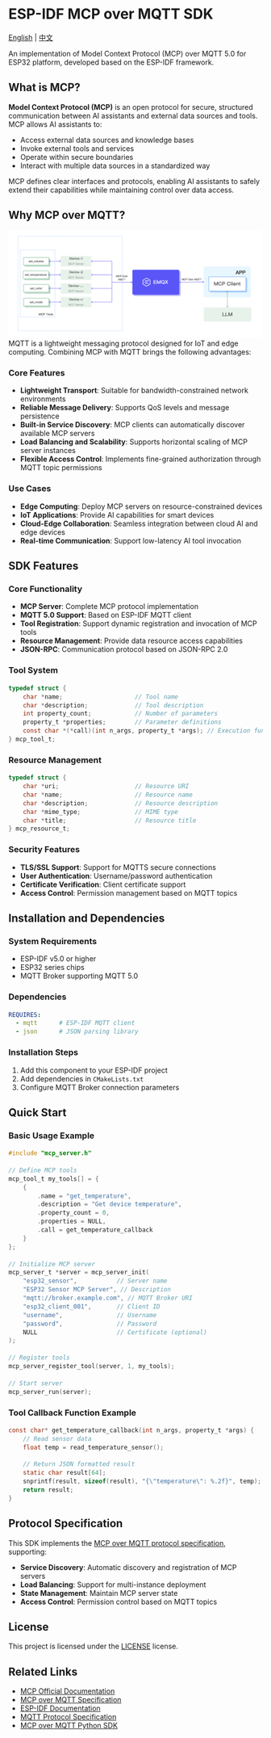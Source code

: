 # ESP-IDF MCP over MQTT SDK

[English](README.md) | [中文](README_CN.md)

An implementation of Model Context Protocol (MCP) over MQTT 5.0 for ESP32 platform, developed based on the ESP-IDF framework.

## What is MCP?

**Model Context Protocol (MCP)** is an open protocol for secure, structured communication between AI assistants and external data sources and tools. MCP allows AI assistants to:

- Access external data sources and knowledge bases
- Invoke external tools and services
- Operate within secure boundaries
- Interact with multiple data sources in a standardized way

MCP defines clear interfaces and protocols, enabling AI assistants to safely extend their capabilities while maintaining control over data access.

## Why MCP over MQTT?
![](docs/esp-tools.png)
MQTT is a lightweight messaging protocol designed for IoT and edge computing. Combining MCP with MQTT brings the following advantages:

### Core Features
- **Lightweight Transport**: Suitable for bandwidth-constrained network environments
- **Reliable Message Delivery**: Supports QoS levels and message persistence
- **Built-in Service Discovery**: MCP clients can automatically discover available MCP servers
- **Load Balancing and Scalability**: Supports horizontal scaling of MCP server instances
- **Flexible Access Control**: Implements fine-grained authorization through MQTT topic permissions

### Use Cases
- **Edge Computing**: Deploy MCP servers on resource-constrained devices
- **IoT Applications**: Provide AI capabilities for smart devices
- **Cloud-Edge Collaboration**: Seamless integration between cloud AI and edge devices
- **Real-time Communication**: Support low-latency AI tool invocation

## SDK Features

### Core Functionality
- **MCP Server**: Complete MCP protocol implementation
- **MQTT 5.0 Support**: Based on ESP-IDF MQTT client
- **Tool Registration**: Support dynamic registration and invocation of MCP tools
- **Resource Management**: Provide data resource access capabilities
- **JSON-RPC**: Communication protocol based on JSON-RPC 2.0

### Tool System
```c
typedef struct {
    char *name;                    // Tool name
    char *description;             // Tool description
    int property_count;            // Number of parameters
    property_t *properties;        // Parameter definitions
    const char *(*call)(int n_args, property_t *args); // Execution function
} mcp_tool_t;
```

### Resource Management
```c
typedef struct {
    char *uri;                     // Resource URI
    char *name;                    // Resource name
    char *description;             // Resource description
    char *mime_type;               // MIME type
    char *title;                   // Resource title
} mcp_resource_t;
```

### Security Features
- **TLS/SSL Support**: Support for MQTTS secure connections
- **User Authentication**: Username/password authentication
- **Certificate Verification**: Client certificate support
- **Access Control**: Permission management based on MQTT topics

## Installation and Dependencies

### System Requirements
- ESP-IDF v5.0 or higher
- ESP32 series chips
- MQTT Broker supporting MQTT 5.0

### Dependencies
```yaml
REQUIRES:
  - mqtt      # ESP-IDF MQTT client
  - json      # JSON parsing library
```

### Installation Steps
1. Add this component to your ESP-IDF project
2. Add dependencies in `CMakeLists.txt`
3. Configure MQTT Broker connection parameters

## Quick Start

### Basic Usage Example

```c
#include "mcp_server.h"

// Define MCP tools
mcp_tool_t my_tools[] = {
    {
        .name = "get_temperature",
        .description = "Get device temperature",
        .property_count = 0,
        .properties = NULL,
        .call = get_temperature_callback
    }
};

// Initialize MCP server
mcp_server_t *server = mcp_server_init(
    "esp32_sensor",           // Server name
    "ESP32 Sensor MCP Server", // Description
    "mqtt://broker.example.com", // MQTT Broker URI
    "esp32_client_001",       // Client ID
    "username",               // Username
    "password",               // Password
    NULL                      // Certificate (optional)
);

// Register tools
mcp_server_register_tool(server, 1, my_tools);

// Start server
mcp_server_run(server);
```

### Tool Callback Function Example

```c
const char* get_temperature_callback(int n_args, property_t *args) {
    // Read sensor data
    float temp = read_temperature_sensor();
    
    // Return JSON formatted result
    static char result[64];
    snprintf(result, sizeof(result), "{\"temperature\": %.2f}", temp);
    return result;
}
```

## Protocol Specification

This SDK implements the [MCP over MQTT protocol specification](https://github.com/mqtt-ai/mcp-over-mqtt), supporting:

- **Service Discovery**: Automatic discovery and registration of MCP servers
- **Load Balancing**: Support for multi-instance deployment
- **State Management**: Maintain MCP server state
- **Access Control**: Permission control based on MQTT topics

## License

This project is licensed under the [LICENSE](LICENSE) license.

## Related Links

- [MCP Official Documentation](https://modelcontextprotocol.io/)
- [MCP over MQTT Specification](https://github.com/mqtt-ai/mcp-over-mqtt)
- [ESP-IDF Documentation](https://docs.espressif.com/projects/esp-idf/)
- [MQTT Protocol Specification](https://mqtt.org/specification/)
- [MCP over MQTT Python SDK](https://github.com/emqx/mcp-python-sdk) 